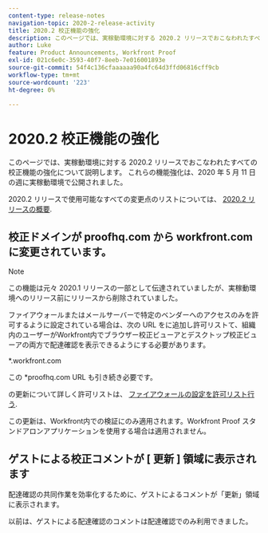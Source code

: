 ```yaml
---
content-type: release-notes
navigation-topic: 2020-2-release-activity
title: 2020.2 校正機能の強化
description: このページでは、実稼動環境に対する 2020.2 リリースでおこなわれたすべての校正機能の強化について説明します。 これらの機能強化は、2020 年 5 月 11 日の週に実稼動環境で公開されました。
author: Luke
feature: Product Announcements, Workfront Proof
exl-id: 021c6e0c-3593-40f7-8eeb-7e016001893e
source-git-commit: 54f4c136cfaaaaaa90a4fc64d3ffd06816cff9cb
workflow-type: tm+mt
source-wordcount: '223'
ht-degree: 0%

---
```


# 2020.2 校正機能の強化

このページでは、実稼動環境に対する 2020.2 リリースでおこなわれたすべての校正機能の強化について説明します。 これらの機能強化は、2020 年 5 月 11 日の週に実稼動環境で公開されました。

2020.2 リリースで使用可能なすべての変更点のリストについては、 [2020.2 リリースの概要](../../../product-announcements/product-releases/2020.2.-release-activity/2020.2-release-overview.md).

## 校正ドメインが proofhq.com から workfront.com に変更されています。

>[!NOTE]
>
>この機能は元々 2020.1 リリースの一部として伝達されていましたが、実稼動環境へのリリース前にリリースから削除されていました。

ファイアウォールまたはメールサーバーで特定のベンダーへのアクセスのみを許可するように設定されている場合は、次の URL をに追加し許可リストて、組織内のユーザーがWorkfront内でブラウザー校正ビューアとデスクトップ校正ビューアの両方で配達確認を表示できるようにする必要があります。

&#42;.workfront.com

この &#42;proofhq.com URL も引き続き必要です。

の更新について詳しく許可リストは、 [ファイアウォールの設定を許可リスト行う](../../../administration-and-setup/get-started-wf-administration/configure-your-firewall.md).

この更新は、Workfront内での検証にのみ適用されます。Workfront Proof スタンドアロンアプリケーションを使用する場合は適用されません。

## ゲストによる校正コメントが [ 更新 ] 領域に表示されます

配達確認の共同作業を効率化するために、ゲストによるコメントが「更新」領域に表示されます。

以前は、ゲストによる配達確認のコメントは配達確認でのみ利用できました。
